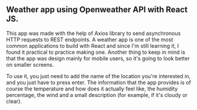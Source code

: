 ## Weather app using Openweather API with React JS.

This app was made with the help of Axios library to send asynchronous HTTP requests to REST endpoints. A weather app is one of the most common applications to build with React and since I'm still learning it, I found it practical to practice making one. Another thing to keep in mind is that the app was design mainly for mobile users, so it's going to look better on smaller screens.

To use it, you just need to add the name of the location you're interested in, and you just have to press enter. The information that the app provides is of course the temperature and how does it actually feel like, the humidity percentage, the wind and a small description (for example, if it's cloudy or clear).
